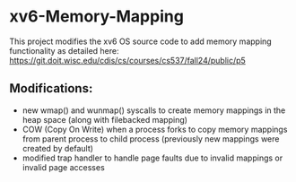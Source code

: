 # xv6-Memory-Mapping

This project modifies the xv6 OS source code to add memory mapping functionality as detailed here: https://git.doit.wisc.edu/cdis/cs/courses/cs537/fall24/public/p5

## Modifications:
* new wmap() and wunmap() syscalls to create memory mappings in the heap space (along with filebacked mapping)
* COW (Copy On Write) when a process forks to copy memory mappings from parent process to child process (previously new mappings were created by default)
* modified trap handler to handle page faults due to invalid mappings or invalid page accesses
